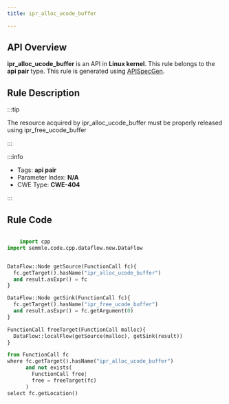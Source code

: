 ```yaml
---
title: ipr_alloc_ucode_buffer

---
```



## API Overview
**ipr_alloc_ucode_buffer** is an API in **Linux kernel**. This rule belongs to the **api pair** type. This rule is generated using [APISpecGen](../../tools/APISpecGen).
## Rule Description

:::tip

The resource acquired by ipr_alloc_ucode_buffer must be properly released using ipr_free_ucode_buffer

:::

:::info

- Tags: **api pair**
- Parameter Index: **N/A**
- CWE Type: **CWE-404**

:::

## Rule Code
```python

    import cpp
import semmle.code.cpp.dataflow.new.DataFlow


DataFlow::Node getSource(FunctionCall fc){
  fc.getTarget().hasName("ipr_alloc_ucode_buffer")
  and result.asExpr() = fc
}

DataFlow::Node getSink(FunctionCall fc){
  fc.getTarget().hasName("ipr_free_ucode_buffer")
  and result.asExpr() = fc.getArgument(0)
}

FunctionCall freeTarget(FunctionCall malloc){
  DataFlow::localFlow(getSource(malloc), getSink(result))
}

from FunctionCall fc
where fc.getTarget().hasName("ipr_alloc_ucode_buffer")
      and not exists(
        FunctionCall free| 
        free = freeTarget(fc)
      )
select fc.getLocation()

    
```